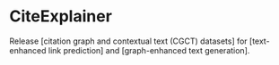 # CiteExplainer
Release [citation graph and contextual text (CGCT) datasets] for [text-enhanced link prediction] and [graph-enhanced text generation].
